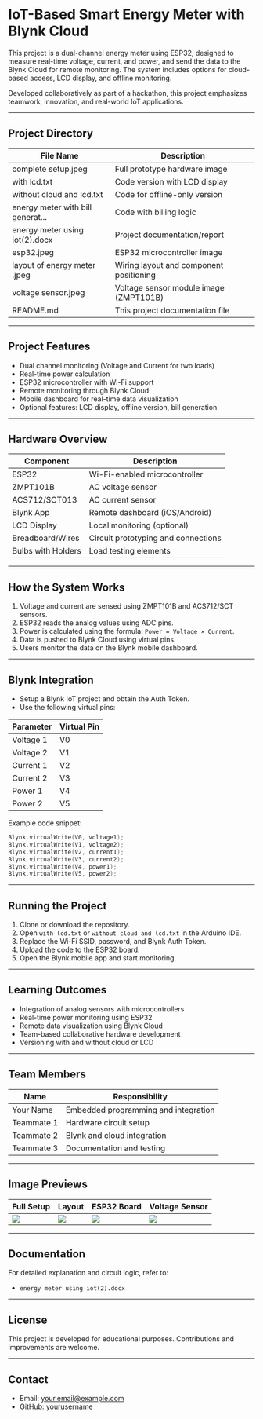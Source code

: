 
# IoT-Based Smart Energy Meter with Blynk Cloud

This project is a dual-channel energy meter using ESP32, designed to measure real-time voltage, current, and power, and send the data to the Blynk Cloud for remote monitoring. The system includes options for cloud-based access, LCD display, and offline monitoring.

Developed collaboratively as part of a hackathon, this project emphasizes teamwork, innovation, and real-world IoT applications.

---

## Project Directory

| File Name                         | Description                                      |
|----------------------------------|--------------------------------------------------|
| complete setup.jpeg              | Full prototype hardware image                    |
| with lcd.txt                     | Code version with LCD display                    |
| without cloud and lcd.txt        | Code for offline-only version                    |
| energy meter with bill generat...| Code with billing logic                          |
| energy meter using iot(2).docx   | Project documentation/report                     |
| esp32.jpeg                       | ESP32 microcontroller image                      |
| layout of energy meter .jpeg     | Wiring layout and component positioning          |
| voltage sensor.jpeg              | Voltage sensor module image (ZMPT101B)           |
| README.md                        | This project documentation file                  |

---

## Project Features

- Dual channel monitoring (Voltage and Current for two loads)
- Real-time power calculation
- ESP32 microcontroller with Wi-Fi support
- Remote monitoring through Blynk Cloud
- Mobile dashboard for real-time data visualization
- Optional features: LCD display, offline version, bill generation

---

## Hardware Overview

| Component         | Description                          |
|------------------|--------------------------------------|
| ESP32            | Wi-Fi-enabled microcontroller        |
| ZMPT101B         | AC voltage sensor                    |
| ACS712/SCT013    | AC current sensor                    |
| Blynk App        | Remote dashboard (iOS/Android)       |
| LCD Display      | Local monitoring (optional)          |
| Breadboard/Wires | Circuit prototyping and connections  |
| Bulbs with Holders| Load testing elements               |

---

## How the System Works

1. Voltage and current are sensed using ZMPT101B and ACS712/SCT sensors.
2. ESP32 reads the analog values using ADC pins.
3. Power is calculated using the formula: `Power = Voltage × Current`.
4. Data is pushed to Blynk Cloud using virtual pins.
5. Users monitor the data on the Blynk mobile dashboard.

---

## Blynk Integration

- Setup a Blynk IoT project and obtain the Auth Token.
- Use the following virtual pins:

| Parameter      | Virtual Pin |
|----------------|-------------|
| Voltage 1      | V0          |
| Voltage 2      | V1          |
| Current 1      | V2          |
| Current 2      | V3          |
| Power 1        | V4          |
| Power 2        | V5          |

Example code snippet:
```cpp
Blynk.virtualWrite(V0, voltage1);
Blynk.virtualWrite(V1, voltage2);
Blynk.virtualWrite(V2, current1);
Blynk.virtualWrite(V3, current2);
Blynk.virtualWrite(V4, power1);
Blynk.virtualWrite(V5, power2);
```

---

## Running the Project

1. Clone or download the repository.
2. Open `with lcd.txt` or `without cloud and lcd.txt` in the Arduino IDE.
3. Replace the Wi-Fi SSID, password, and Blynk Auth Token.
4. Upload the code to the ESP32 board.
5. Open the Blynk mobile app and start monitoring.

---

## Learning Outcomes

- Integration of analog sensors with microcontrollers
- Real-time power monitoring using ESP32
- Remote data visualization using Blynk Cloud
- Team-based collaborative hardware development
- Versioning with and without cloud or LCD

---

## Team Members

| Name           | Responsibility                      |
|----------------|--------------------------------------|
| Your Name      | Embedded programming and integration |
| Teammate 1     | Hardware circuit setup               |
| Teammate 2     | Blynk and cloud integration          |
| Teammate 3     | Documentation and testing            |

---

## Image Previews

| Full Setup                 | Layout                        | ESP32 Board            | Voltage Sensor        |
|---------------------------|-------------------------------|------------------------|------------------------|
| ![](./complete%20setup.jpeg) | ![](./layout%20of%20energy%20meter%20.jpeg) | ![](./esp32.jpeg) | ![](./voltage%20sensor.jpeg) |

---

## Documentation

For detailed explanation and circuit logic, refer to:

- `energy meter using iot(2).docx`

---

## License

This project is developed for educational purposes. Contributions and improvements are welcome.

---

## Contact

- Email: your.email@example.com
- GitHub: [yourusername](https://github.com/yourusername)
